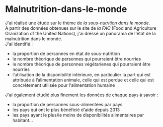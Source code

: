 # Malnutrition-dans-le-monde    
J'ai réalisé une étude sur le thème de _la sous-nutrition dans le monde_.   
A partir des données obtenues sur le site de _la FAO_ (Food and Agriculture Oranization of the United Nations), j'ai dressé un panorama de l'état de la malnutrition dans le monde.   
J'ai identifié :   
* la proportion de personnes en état de sous-nutrition     
* le nombre théorique de personnes qui pourraient être nourries   
* le nombre théorique de personnes végétarienes qui pourraient être nourries  
* l’utilisation de la disponibilité intérieure, en particulier la part qui est attribuée à l’alimentation animale, celle qui est perdue et celle qui est concrètement utilisée pour l'alimentation humaine   

J'ai également étudié plus finement les données de chaque pays à savoir :  
* la proportion de personnes sous-alimentées par pays  
* les pays qui ont le plus bénéficié d'aide depuis 2013
* les pays ayant le plus/le moins de disponibilités alimentaires par habitant...  
